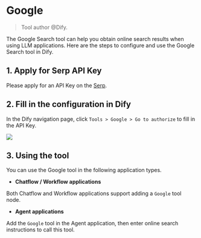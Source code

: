 # Google

> Tool author @Dify.

The Google Search tool can help you obtain online search results when using LLM applications. Here are the steps to configure and use the Google Search tool in Dify.

## 1. Apply for Serp API Key

Please apply for an API Key on the [Serp](https://serpapi.com/dashboard).

## 2. Fill in the configuration in Dify

In the Dify navigation page, click `Tools > Google > Go to authorize` to fill in the API Key.

![](https://assets-docs.dify.ai//img/en/tool-configuration/f626c043fe814f971eaf630cf56442fa.webp)

## 3. Using the tool

You can use the Google tool in the following application types.

* **Chatflow / Workflow applications**

Both Chatflow and Workflow applications support adding a `Google` tool node.

* **Agent applications**

Add the `Google` tool in the Agent application, then enter online search instructions to call this tool.
